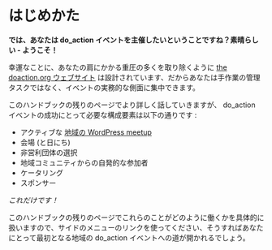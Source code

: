 <!--
# Getting Started
-->
# はじめかた

<!--
**So you want to organise your own do\_action event? Great – welcome on board!**
-->
**では、あなたは do\_action イベントを主催したいということですね？素晴らしい - ようこそ！**

<!--
Fortunately for you, [the doaction.org website](http://doaction.org/) is designed to take a lot of the heavy-lifting off your shoulders, so you can focus on the practical aspects of the event, rather than the manual admin tasks.
-->
幸運なことに、あなたの肩にかかる重圧の多くを取り除くように [the doaction.org ウェブサイト](http://doaction.org/) は設計されています、だからあなたは手作業の管理タスクではなく、イベントの実務的な側面に集中できます。

<!--
We will go over all of this in more detail in the rest of these handbook pages, but the ingredients you need for a successful do\_action event are the following:
-->
このハンドブックの残りのページでより詳しく話していきますが、 do\_action イベントの成功にとって必要な構成要素は以下の通りです :

<!--
*   An active [local WordPress meetup](https://make.wordpress.org/community/handbook/meetup-organizer/welcome/)
*   A venue (and date)
*   A selection of local non-profit organisations
*   Willing participants from your local community
*   Catering
*   Sponsors
-->
*   アクティブな [地域の WordPress meetup](https://make.wordpress.org/community/handbook/meetup-organizer/welcome/)
*   会場 (と日にち)
*   非営利団体の選択
*   地域コミュニティからの自発的な参加者
*   ケータリング
*   スポンサー

<!--
*That’s it!*
-->
*これだけです！*

<!--
The rest of these handbook pages deal with the specifics of how all of those things work, so use the links in the menu on the side and you’ll soon be on your way to your first local do\_action event.
-->
このハンドブックの残りのページでこれらのことがどのように働くかを具体的に扱いますので、サイドのメニューのリンクを使ってください、そうすればあなたにとって最初となる地域の do\_action イベントへの道が開かれるでしょう。
